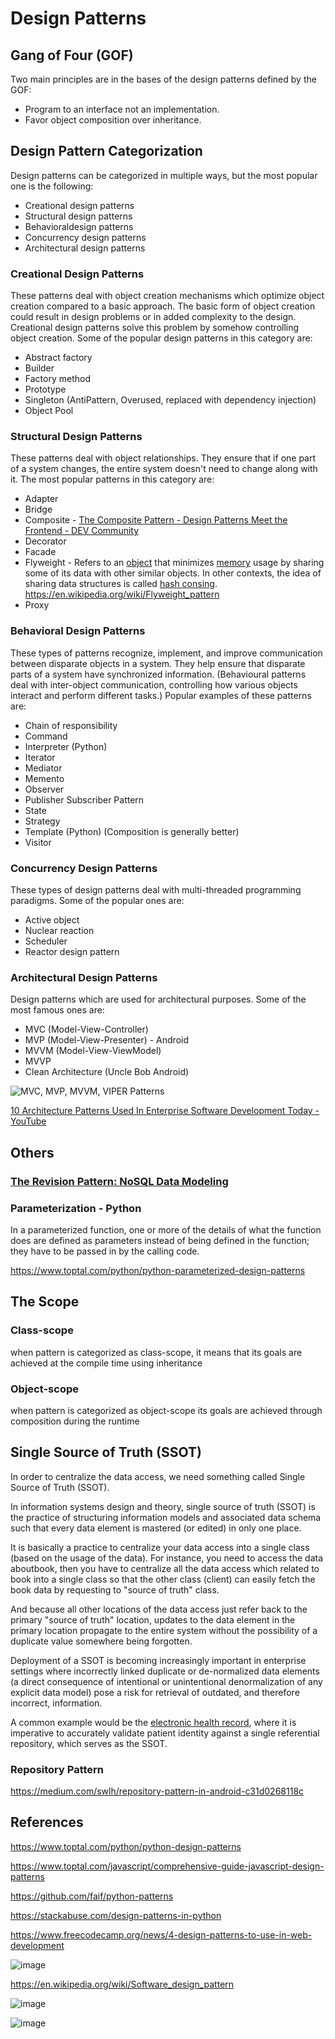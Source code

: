 # Design Patterns

## Gang of Four (GOF)

Two main principles are in the bases of the design patterns defined by the GOF:

- Program to an interface not an implementation.
- Favor object composition over inheritance.

## Design Pattern Categorization

Design patterns can be categorized in multiple ways, but the most popular one is the following:

- Creational design patterns
- Structural design patterns
- Behavioraldesign patterns
- Concurrency design patterns
- Architectural design patterns

### Creational Design Patterns

These patterns deal with object creation mechanisms which optimize object creation compared to a basic approach. The basic form of object creation could result in design problems or in added complexity to the design. Creational design patterns solve this problem by somehow controlling object creation. Some of the popular design patterns in this category are:

- Abstract factory
- Builder
- Factory method
- Prototype
- Singleton (AntiPattern, Overused, replaced with dependency injection)
- Object Pool

### Structural Design Patterns

These patterns deal with object relationships. They ensure that if one part of a system changes, the entire system doesn't need to change along with it. The most popular patterns in this category are:

- Adapter
- Bridge
- Composite - [The Composite Pattern - Design Patterns Meet the Frontend - DEV Community](https://dev.to/coly010/the-composite-pattern-design-patterns-meet-the-frontend-445e)
- Decorator
- Facade
- Flyweight - Refers to an [object](https://en.wikipedia.org/wiki/Object_(computer_science)) that minimizes [memory](https://en.wikipedia.org/wiki/Computer_memory) usage by sharing some of its data with other similar objects. In other contexts, the idea of sharing data structures is called [hash consing](https://en.wikipedia.org/wiki/Hash_consing). https://en.wikipedia.org/wiki/Flyweight_pattern
- Proxy

### Behavioral Design Patterns

These types of patterns recognize, implement, and improve communication between disparate objects in a system. They help ensure that disparate parts of a system have synchronized information. (Behavioural patterns deal with inter-object communication, controlling how various objects interact and perform different tasks.) Popular examples of these patterns are:

- Chain of responsibility
- Command
- Interpreter (Python)
- Iterator
- Mediator
- Memento
- Observer
- Publisher Subscriber Pattern
- State
- Strategy
- Template (Python) (Composition is generally better)
- Visitor

### Concurrency Design Patterns

These types of design patterns deal with multi-threaded programming paradigms. Some of the popular ones are:

- Active object
- Nuclear reaction
- Scheduler
- Reactor design pattern

### Architectural Design Patterns

Design patterns which are used for architectural purposes. Some of the most famous ones are:

- MVC (Model-View-Controller)
- MVP (Model-View-Presenter) - Android
- MVVM (Model-View-ViewModel)
- MVVP
- Clean Architecture (Uncle Bob Android)

![MVC, MVP, MVVM, VIPER Patterns](../../media/Pasted%20image%2020240219162128.jpg)

[10 Architecture Patterns Used In Enterprise Software Development Today - YouTube](https://www.youtube.com/watch?v=BrT3AO8bVQY&ab_channel=CodingTech)

## Others

### [The Revision Pattern: NoSQL Data Modeling](https://www.youtube.com/watch?v=AtPcQ-jpP6M)

### Parameterization - Python

In a parameterized function, one or more of the details of what the function does are defined as parameters instead of being defined in the function; they have to be passed in by the calling code.

https://www.toptal.com/python/python-parameterized-design-patterns

## The Scope

### Class-scope

when pattern is categorized as class-scope, it means that its goals are achieved at the compile time using inheritance

### Object-scope

when pattern is categorized as object-scope its goals are achieved through composition during the runtime

## Single Source of Truth (SSOT)

In order to centralize the data access, we need something called Single Source of Truth (SSOT).

In information systems design and theory, single source of truth (SSOT) is the practice of structuring information models and associated data schema such that every data element is mastered (or edited) in only one place.

It is basically a practice to centralize your data access into a single class (based on the usage of the data). For instance, you need to access the data aboutbook, then you have to centralize all the data access which related to book into a single class so that the other class (client) can easily fetch the book data by requesting to "source of truth" class.

And because all other locations of the data access just refer back to the primary "source of truth" location, updates to the data element in the primary location propagate to the entire system without the possibility of a duplicate value somewhere being forgotten.

Deployment of a SSOT is becoming increasingly important in enterprise settings where incorrectly linked duplicate or de-normalized data elements (a direct consequence of intentional or unintentional denormalization of any explicit data model) pose a risk for retrieval of outdated, and therefore incorrect, information.

A common example would be the [electronic health record](https://en.wikipedia.org/wiki/Electronic_health_record), where it is imperative to accurately validate patient identity against a single referential repository, which serves as the SSOT.

### Repository Pattern

https://medium.com/swlh/repository-pattern-in-android-c31d0268118c

## References

https://www.toptal.com/python/python-design-patterns

https://www.toptal.com/javascript/comprehensive-guide-javascript-design-patterns

https://github.com/faif/python-patterns

https://stackabuse.com/design-patterns-in-python

https://www.freecodecamp.org/news/4-design-patterns-to-use-in-web-development

![image](../../media/Design-Patterns-image1.jpg)

https://en.wikipedia.org/wiki/Software_design_pattern

![image](../../media/design-patterns-part1.jpg)

![image](../../media/design-patterns-part2.jpg)
